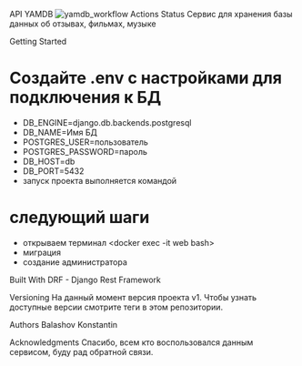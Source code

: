 API YAMDB
![yamdb_workflow Actions Status](https://github.com/BKI92/yamdb_final/workflows/yamdb_workflow/badge.svg)
Сервис для хранения базы данных об отзывах, фильмах, музыке

Getting Started
# Создайте .env с настройками для подключения к БД
- DB_ENGINE=django.db.backends.postgresql
- DB_NAME=Имя БД
- POSTGRES_USER=пользователь
- POSTGRES_PASSWORD=пароль
- DB_HOST=db
- DB_PORT=5432
- запуск проекта выполняется командой <docker-compose up>
# следующий шаги
 - открываем терминал <docker exec -it web bash>
 - миграция <python manage.py migrate>
 - создание администратора <python manage.py createsuperuser>

Built With
DRF - Django Rest Framework

Versioning
На данный момент версия проекта v1. Чтобы узнать доступные версии смотрите теги в этом репозитории.

Authors
Balashov Konstantin



Acknowledgments
Спасибо, всем кто воспользовался данным сервисом, буду рад обратной связи.